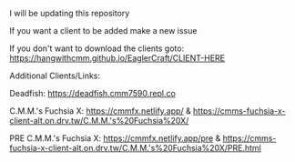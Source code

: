 I will be updating this repository

If you want a client to be added make a new issue 

If you don't want to download the clients goto: https://hangwithcmm.github.io/EaglerCraft/CLIENT-HERE


Additional Clients/Links:

Deadfish: https://deadfish.cmm7590.repl.co

C.M.M.'s Fuchsia X: https://cmmfx.netlify.app/ & https://cmms-fuchsia-x-client-alt.on.drv.tw/C.M.M.'s%20Fuchsia%20X/

PRE C.M.M.'s Fuchsia X: https://cmmfx.netlify.app/pre & https://cmms-fuchsia-x-client-alt.on.drv.tw/C.M.M.'s%20Fuchsia%20X/PRE.html
